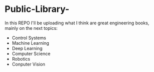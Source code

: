 # Public-Library-
In this REPO I'll be uploading what I think are great engineering books, mainly on the next topics: 
* Control Systems
* Machine Learning
* Deep Learning
* Computer Science 
* Robotics
* Conputer Vision
